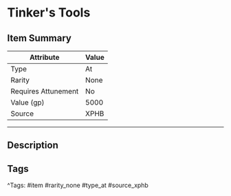 # Tinker's Tools

## Item Summary

| Attribute            | Value                        |
|----------------------|------------------------------|
| Type                 | At |
| Rarity               | None             |
| Requires Attunement  | No                |
| Value (gp)           | 5000    |
| Source               | XPHB |

---

## Description



## Tags

^Tags: #item #rarity_none #type_at #source_xphb